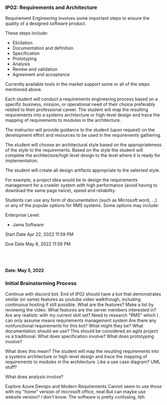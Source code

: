 
### IP02: Requirements and Architecture

Requirement Engineering involves some important steps to ensure the quality of a designed software product. 

These steps include: 
- Elicitation
- Documentation and definition
- Specification
- Prototyping
- Analysis
- Review and validation
- Agreement and acceptance 

Currently available tools in the market support some or all of the steps mentioned above.  

Each student will conduct a requirements engineering process based on a specific business, mission, or operational need of their choice preferably related to their professional career. The student will map the resulting requirements into a systems architecture or high-level design and trace the mapping of requirements to modules in the architecture. 

The instructor will provide guidance to the student (upon request) on the development effort and resources to be used in the requirements gathering.

The student will choose an architectural style based on the appropriateness of the style to the requirements. Based on the style the student will complete the architecture/high level design to the level where it is ready for implementation.

The student will create all design artifacts appropriate to the selected style.

For example, a project idea would be to design the requirements management for a crawler system with high performance (avoid having to download the same page twice), speed and reliability.

Students can use any form of documentation (such as Microsoft word, ...) or any of the popular options for RMS systems. Some options may include:

Enterprise Level:
- Jama Software

Start Date
Apr 22, 2022 11:59 PM

Due Date
May 8, 2022 11:59 PM

<br>
<br>

#### Date: May 5, 2022
### Initial Brainstorming Process

Continue with discord bot.
End of IP02 should have a bot that demonstrates similar (or same) features as youtube video walkthough, including continuous hosting if still possible. 
What are the features? Make a list by reviewing the video. 
What features are the server members interested in? Are any realistic with my current skill set?
Need to research "RMS" which I can only assume means requirements management system 
Are there any nonfunctional requirements for this bot? What might they be?
What documentation should we use? This should be considered an agile project vs a traditional. 
What does specification involve?
What does prototyping involve?

What does this mean?
The student will map the resulting requirements into a systems architecture or high-level design and trace the mapping of requirements to modules in the architecture. 
Like a use case diagram? UML stuff?

What does analysis involve?

Explore Azure Devops and Modern Requirements 
Cannot seem to use those with my "home" version of microsoft office, neat
But can maybe use website version? I don't know. The software is pretty confusing, tbh. 



